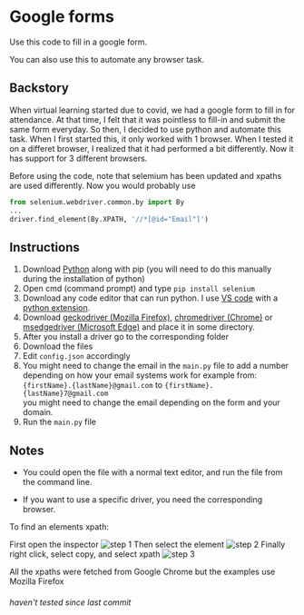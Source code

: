 # Google forms
Use this code to fill in a google form.

You can also use this to automate any browser task.

Backstory
---------------------------
When virtual learning started due to covid, we had a google form to fill in for attendance. At that time, I felt that it was pointless to fill-in and submit the same form everyday. So then, I decided to use python and automate this task. When I first started this, it only worked with 1 browser. When I tested it on a differet browser, I realized that it had performed a bit differently. Now it has support for 3 different browsers.

Before using the code, note that selemium has been updated and xpaths are used differently.
Now you would probably use

```py
from selenium.webdriver.common.by import By
...
driver.find_element(By.XPATH, '//*[@id="Email"]')
```



Instructions
---------------------------  
   1.  Download [Python](https://www.python.org/downloads/) along with pip (you will need to do this manually during the installation of python)
   2.  Open cmd (command prompt) and type `pip install selenium` 
   3.  Download any code editor that can run python. I use [VS code](https://code.visualstudio.com/) with a [python extension](https://code.visualstudio.com/docs/languages/python).
   4.  Download [geckodriver (Mozilla Firefox)](https://github.com/mozilla/geckodriver/releases), [chromedriver (Chrome)](https://chromedriver.chromium.org/downloads) or [msedgedriver (Microsoft Edge)](https://developer.microsoft.com/en-us/microsoft-edge/tools/webdriver/) and place it in some directory.
   5.  After you install a driver go to the corresponding folder
   6.  Download the files
   7.  Edit `config.json` accordingly 
   8.  You might need to change the email in the `main.py` file to add a number depending on how your email systems work
for example from:  
`{firstName}.{lastName}@gmail.com` to `{firstName}.{lastName}7@gmail.com`<br>
    you might need to change the email depending on the form and your domain.
   9.  Run the `main.py` file

Notes
------------------------------------------  

 - You could open the file with a normal text editor, and run the file from the command line.

 - If you want to use a specific driver, you need the corresponding browser.

To find an elements xpath:

First open the inspector
![step 1](https://github.com/Kev-in123/google-forms/assets/75402062/d86e3f4e-e513-415e-9039-486b994d9c95)
Then select the element
![step 2](https://github.com/Kev-in123/google-forms/assets/75402062/669a5213-4923-487f-947e-677430ac6178)
Finally right click, select copy, and select xpath
![step 3](https://github.com/Kev-in123/google-forms/assets/75402062/5290eb88-be48-4200-ab8a-616f23a759e7)


All the xpaths were fetched from Google Chrome but the examples use Mozilla Firefox

###### haven't tested since last commit
